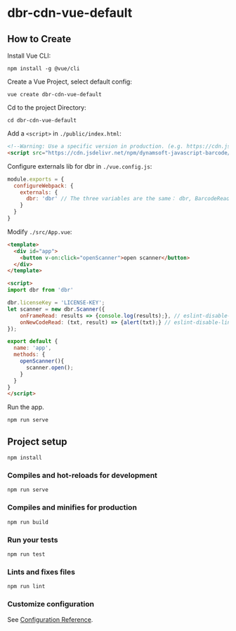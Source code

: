 # dbr-cdn-vue-default

## How to Create

Install Vue CLI:
```
npm install -g @vue/cli
```

Create a Vue Project, select default config:
```
vue create dbr-cdn-vue-default
```

Cd to the project Directory:
```
cd dbr-cdn-vue-default
```

Add a `<script>` in `./public/index.html`:
```html
<!--Warning: Use a specific version in production. (e.g. https://cdn.jsdelivr.net/npm/dynamsoft-javascript-barcode@6/dist/dbr.min.js)-->
<script src="https://cdn.jsdelivr.net/npm/dynamsoft-javascript-barcode/dist/dbr.min.js"></script>
```

Configure externals lib for dbr in `./vue.config.js`:
```js
module.exports = {
  configureWebpack: {
    externals: {
      dbr: 'dbr' // The three variables are the same： dbr, BarcodeReader, dynamsoft.BarcodeReader
    }
  }
}
```

Modify `./src/App.vue`:
```html
<template>
  <div id="app">
    <button v-on:click="openScanner">open scanner</button>
  </div>
</template>

<script>
import dbr from 'dbr'

dbr.licenseKey = 'LICENSE-KEY';
let scanner = new dbr.Scanner({
    onFrameRead: results => {console.log(results);}, // eslint-disable-line
    onNewCodeRead: (txt, result) => {alert(txt);} // eslint-disable-line
});

export default {
  name: 'app',
  methods: {
    openScanner(){
      scanner.open();
    }
  }
}
</script>
```

Run the app.
```
npm run serve
```

## Project setup
```
npm install
```

### Compiles and hot-reloads for development
```
npm run serve
```

### Compiles and minifies for production
```
npm run build
```

### Run your tests
```
npm run test
```

### Lints and fixes files
```
npm run lint
```

### Customize configuration
See [Configuration Reference](https://cli.vuejs.org/config/).
